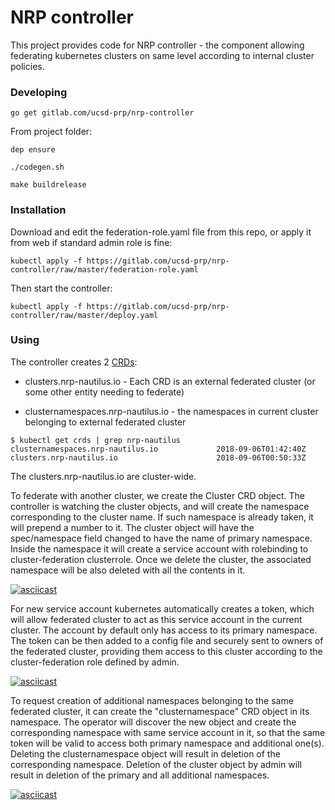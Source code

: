 # NRP controller
This project provides code for NRP controller - the component allowing federating kubernetes clusters on same level according to internal cluster policies.

### Developing

`go get gitlab.com/ucsd-prp/nrp-controller`

From project folder:

`dep ensure`

`./codegen.sh`

`make buildrelease`

### Installation

Download and edit the federation-role.yaml file from this repo, or apply it from web if standard admin role is fine:

`kubectl apply -f https://gitlab.com/ucsd-prp/nrp-controller/raw/master/federation-role.yaml`

Then start the controller:

`kubectl apply -f https://gitlab.com/ucsd-prp/nrp-controller/raw/master/deploy.yaml`

### Using

The controller creates 2 [CRDs](https://kubernetes.io/docs/concepts/extend-kubernetes/api-extension/custom-resources/): 

* clusters.nrp-nautilus.io - Each CRD is an external federated cluster (or some other entity needing to federate)

* clusternamespaces.nrp-nautilus.io - the namespaces in current cluster belonging to external federated cluster

```
$ kubectl get crds | grep nrp-nautilus
clusternamespaces.nrp-nautilus.io             2018-09-06T01:42:40Z
clusters.nrp-nautilus.io                      2018-09-06T00:50:33Z
```

The clusters.nrp-nautilus.io are cluster-wide.

To federate with another cluster, we create the Cluster CRD object. The controller is watching the cluster objects, and will create the namespace corresponding to the cluster name. If such namespace is already taken, it will prepend a number to it. The cluster object will have the spec/namespace field changed to have the name of primary namespace. Inside the namespace it will create a service account with rolebinding to cluster-federation clusterrole. Once we delete the cluster, the associated namespace will be also deleted with all the contents in it.

[![asciicast](https://asciinema.org/a/BWXytQziditkuW0jAR4reGonx.png)](https://asciinema.org/a/BWXytQziditkuW0jAR4reGonx)

For new service account kubernetes automatically creates a token, which will allow federated cluster to act as this service account in the current cluster. The account by default only has access to its primary namespace. The token can be then added to a config file and securely sent to owners of the federated cluster, providing them access to this cluster according to the cluster-federation role defined by admin.

[![asciicast](https://asciinema.org/a/ZYIPVyFwqC3SkhnNNMBUmJsdI.png)](https://asciinema.org/a/ZYIPVyFwqC3SkhnNNMBUmJsdI)

To request creation of additional namespaces belonging to the same federated cluster, it can create the "clusternamespace" CRD object in its namespace. The operator will discover the new object and create the corresponding namespace with same service account in it, so that the same token will be valid to access both primary namespace and additional one(s). Deleting the clusternamespace object will result in deletion of the corresponding namespace. Deletion of the cluster object by admin will result in deletion of the primary and all additional namespaces.

[![asciicast](https://asciinema.org/a/l7pwo4kXPV4XcWYoGfNlAUEat.png)](https://asciinema.org/a/l7pwo4kXPV4XcWYoGfNlAUEat)


